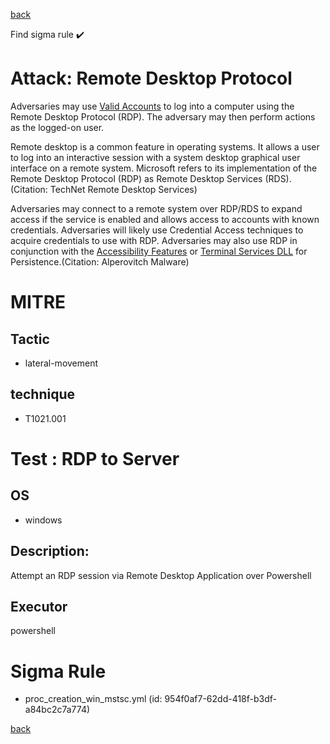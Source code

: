 
[back](../index.md)

Find sigma rule :heavy_check_mark: 

# Attack: Remote Desktop Protocol 

Adversaries may use [Valid Accounts](https://attack.mitre.org/techniques/T1078) to log into a computer using the Remote Desktop Protocol (RDP). The adversary may then perform actions as the logged-on user.

Remote desktop is a common feature in operating systems. It allows a user to log into an interactive session with a system desktop graphical user interface on a remote system. Microsoft refers to its implementation of the Remote Desktop Protocol (RDP) as Remote Desktop Services (RDS).(Citation: TechNet Remote Desktop Services) 

Adversaries may connect to a remote system over RDP/RDS to expand access if the service is enabled and allows access to accounts with known credentials. Adversaries will likely use Credential Access techniques to acquire credentials to use with RDP. Adversaries may also use RDP in conjunction with the [Accessibility Features](https://attack.mitre.org/techniques/T1546/008) or [Terminal Services DLL](https://attack.mitre.org/techniques/T1505/005) for Persistence.(Citation: Alperovitch Malware)

# MITRE
## Tactic
  - lateral-movement


## technique
  - T1021.001


# Test : RDP to Server
## OS
  - windows


## Description:
Attempt an RDP session via Remote Desktop Application over Powershell


## Executor
powershell

# Sigma Rule
 - proc_creation_win_mstsc.yml (id: 954f0af7-62dd-418f-b3df-a84bc2c7a774)



[back](../index.md)
